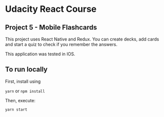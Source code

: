 # Udacity React Course

## Project 5 - Mobile Flashcards

This project uses React Native and Redux.
You can create decks, add cards and start a quiz to check if you remember the answers.

This application was tested in IOS.

## To run locally

First, install using

`yarn` or `npm install`

Then, execute:

`yarn start`
